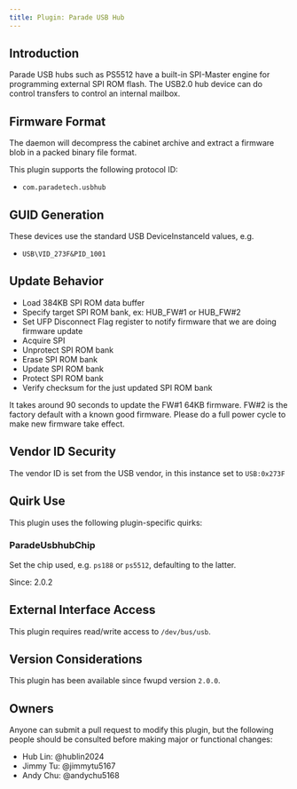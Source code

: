 ```yaml
---
title: Plugin: Parade USB Hub
---
```


## Introduction

Parade USB hubs such as PS5512 have a built-in SPI-Master engine for programming external SPI ROM
flash. The USB2.0 hub device can do control transfers to control an internal mailbox.

## Firmware Format

The daemon will decompress the cabinet archive and extract a firmware blob in a packed binary file
format.

This plugin supports the following protocol ID:

* `com.paradetech.usbhub`

## GUID Generation

These devices use the standard USB DeviceInstanceId values, e.g.

* `USB\VID_273F&PID_1001`

## Update Behavior

* Load 384KB SPI ROM data buffer
* Specify target SPI ROM bank, ex: HUB_FW#1 or HUB_FW#2
* Set UFP Disconnect Flag register to notify firmware that we are doing firmware update
* Acquire SPI
* Unprotect SPI ROM bank
* Erase SPI ROM bank
* Update SPI ROM bank
* Protect SPI ROM bank
* Verify checksum for the just updated SPI ROM bank

It takes around 90 seconds to update the FW#1 64KB firmware.
FW#2 is the factory default with a known good firmware.
Please do a full power cycle to make new firmware take effect.

## Vendor ID Security

The vendor ID is set from the USB vendor, in this instance set to `USB:0x273F`

## Quirk Use

This plugin uses the following plugin-specific quirks:

### ParadeUsbhubChip

Set the chip used, e.g. `ps188` or `ps5512`, defaulting to the latter.

Since: 2.0.2

## External Interface Access

This plugin requires read/write access to `/dev/bus/usb`.

## Version Considerations

This plugin has been available since fwupd version `2.0.0`.

## Owners

Anyone can submit a pull request to modify this plugin, but the following people should be
consulted before making major or functional changes:

* Hub Lin: @hublin2024
* Jimmy Tu: @jimmytu5167
* Andy Chu: @andychu5168
